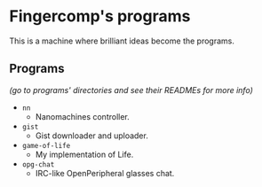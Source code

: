 # Fingercomp's programs
This is a machine where brilliant ideas become the programs.

## Programs
*(go to programs' directories and see their READMEs for more info)*
* `nn`
  * Nanomachines controller.
* `gist`
  * Gist downloader and uploader.
* `game-of-life`
  * My implementation of Life.
* `opg-chat`
  * IRC-like OpenPeripheral glasses chat.
